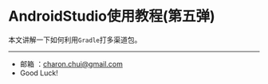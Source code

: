 AndroidStudio使用教程(第五弹)
===

本文讲解一下如何利用`Gradle`打多渠道包。    
	
	                  
		
---

- 邮箱 ：charon.chui@gmail.com  
- Good Luck! 